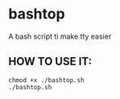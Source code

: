 # bashtop
A bash script ti make tty easier

## HOW TO USE IT:
```
chmod +x ./bashtop.sh
./bashtop.sh
```
